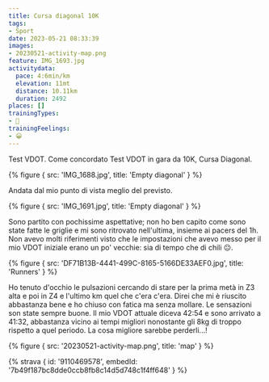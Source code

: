 ```yaml
---
title: Cursa diagonal 10K
tags:
- Sport
date: 2023-05-21 08:33:39
images:
- 20230521-activity-map.png
feature: IMG_1693.jpg
activitydata:
  pace: 4:6min/km
  elevation: 11mt
  distance: 10.11km
  duration: 2492
places: []
trainingTypes:
- 🏁
trainingFeelings:
- 😀
---
```


Test VDOT. Come concordato Test VDOT in gara da 10K, Cursa Diagonal.

<!--more--> 
{% figure { src: 'IMG_1688.jpg', title: 'Empty diagonal' } %}

Andata dal mio punto di vista meglio del previsto.

{% figure { src: 'IMG_1691.jpg', title: 'Empty diagonal' } %}

Sono partito con pochissime aspettative; non ho ben capito come sono state fatte le griglie e mi sono ritrovato nell'ultima, insieme ai pacers del 1h. Non avevo molti riferimenti visto che le impostazioni che avevo messo per il mio VDOT iniziale erano un po' vecchie: sia di tempo che di chili 😐.

{% figure { src: 'DF71B13B-4441-499C-8165-5166DE33AEF0.jpg', title: 'Runners' } %}

Ho tenuto d'occhio le pulsazioni cercando di stare per la prima metà in Z3 alta e poi in Z4 e l'ultimo km quel che c'era c'era. Direi che mi è riuscito abbastanza bene e ho chiuso con fatica ma senza mollare. Le sensazioni son state sempre buone.
Il mio VDOT attuale diceva 42:54 e sono arrivato a 41:32, abbastanza vicino ai tempi migliori nonostante gli 8kg di troppo rispetto a quel periodo. La cosa migliore sarebbe perderli...!

{% figure { src: '20230521-activity-map.png', title: 'map' } %}


{% strava { id: '9110469578', embedId: '7b49f187bc8dde0ccb8fb8c14d5d748c1f4ff648' } %}